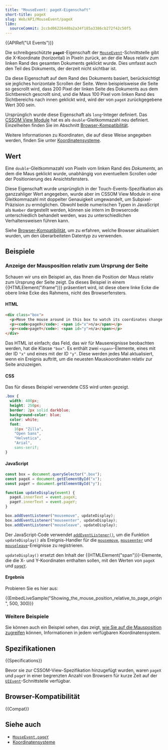 ```yaml
---
title: "MouseEvent: pageX-Eigenschaft"
short-title: pageX
slug: Web/API/MouseEvent/pageX
l10n:
  sourceCommit: 2ccbd062264d0a2a34f185a3386cb272f42c50f5
---
```


{{APIRef("UI Events")}}

Die schreibgeschützte **`pageX`**-Eigenschaft der [`MouseEvent`](/de/docs/Web/API/MouseEvent)-Schnittstelle gibt die X-Koordinate (horizontal) in Pixeln zurück, an der die Maus relativ zum linken Rand des gesamten Dokuments geklickt wurde.
Dies umfasst auch den Teil des Dokuments, der derzeit nicht sichtbar ist.

Da diese Eigenschaft auf dem Rand des Dokuments basiert, berücksichtigt sie jegliches horizontale Scrollen der Seite.
Wenn beispielsweise die Seite so gescrollt wird, dass 200 Pixel der linken Seite des Dokuments aus dem Sichtbereich gescrollt sind, und die Maus 100 Pixel vom linken Rand des Sichtbereichs nach innen geklickt wird, wird der von `pageX` zurückgegebene Wert 300 sein.

Ursprünglich wurde diese Eigenschaft als `long`-Integer definiert. Das [CSSOM View Module](/de/docs/Web/CSS/CSSOM_view) hat es als `double`-Gleitkommazahl neu definiert. Einzelheiten finden Sie im Abschnitt [Browser-Kompatibilität](#browser-kompatibilität).

Weitere Informationen zu Koordinaten, die auf diese Weise angegeben werden, finden Sie unter [Koordinatensysteme](/de/docs/Web/API/CSSOM_view_API/Coordinate_systems#page).

## Wert

Eine `double`-Gleitkommazahl von Pixeln vom linken Rand des _Dokuments_, an dem die Maus geklickt wurde, unabhängig von eventuellem Scrollen oder der Positionierung des Ansichtsfensters.

Diese Eigenschaft wurde ursprünglich in der Touch-Events-Spezifikation als ganzzahliger Wert angegeben, wurde aber im CSSOM View Module in eine Gleitkommazahl mit doppelter Genauigkeit umgewandelt, um Subpixel-Präzision zu ermöglichen.
Obwohl beide numerischen Typen in JavaScript als `Number` dargestellt werden, können sie intern im Browsercode unterschiedlich behandelt werden, was zu unterschiedlichen Verhaltensweisen führen kann.

Siehe [Browser-Kompatibilität](#browser-kompatibilität), um zu erfahren, welche Browser aktualisiert wurden, um den überarbeiteten Datentyp zu verwenden.

## Beispiele

### Anzeige der Mausposition relativ zum Ursprung der Seite

Schauen wir uns ein Beispiel an, das Ihnen die Position der Maus relativ zum Ursprung der Seite zeigt.
Da dieses Beispiel in einem {{HTMLElement("iframe")}} präsentiert wird, ist diese obere linke Ecke die obere linke Ecke des Rahmens, nicht des Browserfensters.

#### HTML

```html
<div class="box">
  <p>Move the mouse around in this box to watch its coordinates change.</p>
  <p><code>pageX</code>: <span id="x">n/a</span></p>
  <p><code>pageY</code>: <span id="y">n/a</span></p>
</div>
```

Das HTML ist einfach; das Feld, das wir für Mausereignisse beobachten werden, hat die Klasse `"box"`.
Es enthält zwei `<span>`-Elemente, eines mit der ID `"x"` und eines mit der ID `"y"`.
Diese werden jedes Mal aktualisiert, wenn ein Ereignis auftritt, um die neuesten Mauskoordinaten relativ zur Seite anzuzeigen.

#### CSS

Das für dieses Beispiel verwendete CSS wird unten gezeigt.

```css
.box {
  width: 400px;
  height: 250px;
  border: 2px solid darkblue;
  background-color: blue;
  color: white;
  font:
    16px "Zilla",
    "Open Sans",
    "Helvetica",
    "Arial",
    sans-serif;
}
```

#### JavaScript

```js
const box = document.querySelector(".box");
const pageX = document.getElementById("x");
const pageY = document.getElementById("y");

function updateDisplay(event) {
  pageX.innerText = event.pageX;
  pageY.innerText = event.pageY;
}

box.addEventListener("mousemove", updateDisplay);
box.addEventListener("mouseenter", updateDisplay);
box.addEventListener("mouseleave", updateDisplay);
```

Der JavaScript-Code verwendet [`addEventListener()`](/de/docs/Web/API/EventTarget/addEventListener), um die Funktion `updateDisplay()` als Ereignis-Handler für die [`mousemove`](/de/docs/Web/API/Element/mousemove_event), [`mouseenter`](/de/docs/Web/API/Element/mouseenter_event) und [`mouseleave`](/de/docs/Web/API/Element/mouseleave_event)-Ereignisse zu registrieren.

`updateDisplay()` ersetzt den Inhalt der {{HTMLElement("span")}}-Elemente, die die X- und Y-Koordinaten enthalten sollen, mit den Werten von `pageX`
und [`pageY`](/de/docs/Web/API/MouseEvent/pageY).

#### Ergebnis

Probieren Sie es hier aus:

{{EmbedLiveSample("Showing_the_mouse_position_relative_to_page_origin", 500, 300)}}

### Weitere Beispiele

Sie können auch ein Beispiel sehen, das zeigt, [wie Sie auf die Mausposition zugreifen](/de/docs/Web/API/CSSOM_view_API/Coordinate_systems#example) können, Informationen in jedem verfügbaren Koordinatensystem.

## Spezifikationen

{{Specifications}}

Bevor sie zur CSSOM-View-Spezifikation hinzugefügt wurden, waren `pageX` und `pageY` in einer begrenzten Anzahl von Browsern für kurze Zeit auf der [`UIEvent`](/de/docs/Web/API/UIEvent)-Schnittstelle verfügbar.

## Browser-Kompatibilität

{{Compat}}

## Siehe auch

- [`MouseEvent.pageY`](/de/docs/Web/API/MouseEvent/pageY)
- [Koordinatensysteme](/de/docs/Web/API/CSSOM_view_API/Coordinate_systems)
